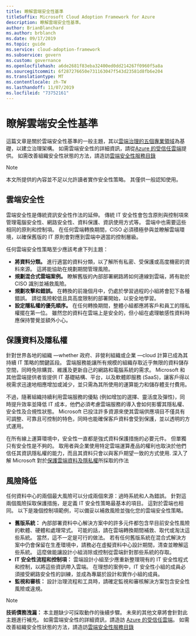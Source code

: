 ```yaml
---
title: 瞭解雲端安全性基準
titleSuffix: Microsoft Cloud Adoption Framework for Azure
description: 瞭解雲端安全性基準。
author: BrianBlanchard
ms.author: brblanch
ms.date: 09/17/2019
ms.topic: guide
ms.service: cloud-adoption-framework
ms.subservice: govern
ms.custom: governance
ms.openlocfilehash: a6de2681f83eba32400ed0dd214267f0960f5a8a
ms.sourcegitcommit: 6f287276650e731163047f543d23581d8fb6e204
ms.translationtype: MT
ms.contentlocale: zh-TW
ms.lasthandoff: 11/07/2019
ms.locfileid: "73752161"
---
```

# <a name="understand-the-cloud-security-baseline"></a>瞭解雲端安全性基準

這篇文章是關於雲端安全性基準的一般主題，其以[雲端治理的五個專業領域](../governance-disciplines.md)為基礎，以建立治理架構。 如需雲端安全性的詳細資訊，請從[Azure 的受信任雲端](https://azure.microsoft.com/overview/trusted-cloud)提供。 如需改善組織安全性狀態的方法，請造訪[雲端安全性服務目錄](https://www.microsoft.com/security/information-protection)

> [!NOTE]
> 本文所提供的內容並不足以允許讀者實作安全性策略。 其僅供一般認知使用。

## <a name="cloud-security"></a>雲端安全性

雲端安全性是傳統資訊安全性作法的延伸。 傳統 IT 安全性會包含原則與控制項來管理電腦安全性、網路安全性、資料保護、資訊使用方式等。 雲端中也需要這些相同的原則和控制項。 在任何雲端轉換期間，CISO 必須積極參與並瞭解雲端環境，以確保舊版的 IT 原則會對應到雲端中適當的控制層級。

任何雲端安全性策略至少應該考慮下列主題：

- **將資料分類。** 進行適當的資料分類，以了解所有私密、受保護或高度機密的資料來源。 這將能協助在規劃期間管理風險。
- **規劃混合式雲端案例。** 瞭解舊版的內部部署網路將如何連線到雲端，將有助於 CISO 識別並補救風險。
- **規劃攻擊和錯誤。** 在轉換的前幾個月中，仍處於學習過程的小組將會犯下各種錯誤。 請從風險較低且具高度限制的部署開始，以安全地學習。
- **設定隱私權的優先順序。** 在任何轉換期間，整體小組都應將客戶和員工的隱私權擺在第一位。 雖然您的資料在雲端上是安全的，但小組在處理敏感性資料時應保持警覺並額外小心。

## <a name="protecting-data-and-privacy"></a>保護資料及隱私權

針對世界各地的組織 &mdash;whether 政府、非營利組織或企業 &mdash;cloud 計算已成為其持續 IT 策略的關鍵區段。 雲端服務能讓所有規模的組織存取近乎無限的資料儲存空間，同時免除購買、維護及更新自己的網路和電腦系統的需求。 Microsoft 和其他雲端提供者皆提供 IT 基礎結構、平台，以及軟體即服務 (SaaS)，讓客戶得以視需求迅速地相應增加或減少，並只需為其所使用的運算能力和儲存體支付費用。

不過，隨著組織持續利用雲端服務的優點 (例如增加的選擇、靈活度及彈性)，同時提升效率並降低 IT 成本，他們必須考慮雲端服務的導入會如何影響其隱私權、安全性及合規性狀態。 Microsoft 已投注許多資源來使其雲端供應項目不僅具有可調整、可靠且可控制的特色，同時也能確保客戶資料會受到保護，並以透明的方式運用。

在所有線上運算環境中，安全性一直都是強式資料保護措施的必要元件。 但單獨只有安全性是不夠的。 取用者與企業使用特定雲端運算產品的權利也取決於他們信任其資訊隱私權的能力，而且其資料只會以與客戶期望一致的方式使用. 深入了解 Microsoft 對於[保護雲端資料及隱私權](https://go.microsoft.com/fwlink/?LinkId=808242&clcid=0x409)所採取的作法

## <a name="risk-mitigation"></a>風險降低

任何資料中心的兩個最大風險可以分成兩個來源：過時系統和人為錯誤。 針對這兩個風險採取保護措施，是定義 IT 安全性策略最基本的項目。 這對於雲端也相同。 以下是幾個控制項範例，可以備妥以補救風險並強化您的雲端安全性策略。

- **舊版系統：** 內部部署資料中心解決方案中的許多元件都包含早目前安全性風險的軟體、硬體和處理常式。 可能的話，請在雲端轉換期間補救、取代或淘汰這些系統。 當然，這不一定是可行的做法。 若有任何舊版系統在混合式解決方案中仍會保留在生產環境中，請務必在虛擬資料中心設計期間，清查並瞭解這些系統。 這麼做能讓設計小組消除或控制從雲端針對那些系統的存取。
- **IT 安全性流程和控制項：** 雲端設計小組至少應重新整理現有的 IT 安全性程式和控制，以將這些資訊帶入雲端。 在理想的案例中，IT 安全性小組的成員必須接受網路安全性的訓練，並成為專屬於設計和實作小組的成員。
- **監視和審核：** 設計治理流程和工具時，請確定監視和審核解決方案包含安全性風險或違規。

> [!NOTE]
> **技術債務洩漏：** 本主題缺少可採取動作的後續步驟。 未來的其他文章將會針對此主題進行補充。 如需雲端安全性的詳細資訊，請造訪 [Azure 的受信任雲端](https://azure.microsoft.com/overview/trusted-cloud)。 如需改善組織安全性狀態的方法，請造訪[雲端安全性服務目錄](https://www.microsoft.com/security/information-protection)
